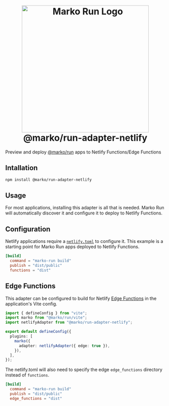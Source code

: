 <h1 align="center">
  <!-- Logo -->
  <picture>
    <source media="(prefers-color-scheme: dark)" srcset="https://github.com/marko-js/run/raw/main/assets/marko-run-darkmode.png">
    <source media="(prefers-color-scheme: light)" srcset="https://github.com/marko-js/run/raw/main/assets/marko-run.png">
    <img alt="Marko Run Logo" src="https://github.com/marko-js/run/raw/main/assets/marko-run.png" width="400">
  </picture>
  <br/>
  @marko/run-adapter-netlify
	<br/>
</h1>

Preview and deploy [@marko/run](../serve/README.md) apps to Netlify Functions/Edge Functions

## Intallation

```sh
npm install @marko/run-adapter-netlify
```

## Usage

For most applications, installing this adapter is all that is needed. Marko Run will automatically discover it and configure it to deploy to Netlify Functions.

## Configuration

Netlify applications require a [`netlify.toml`](https://docs.netlify.com/configure-builds/file-based-configuration/#sample-netlify-toml-file) to configure it. This example is a starting point for Marko Run apps deployed to Netlify Functions.

```toml
[build]
  command = "marko-run build"
  publish = "dist/public"
  functions = "dist"
```

## Edge Functions

This adapter can be configured to build for Netlify [Edge Functions](https://docs.netlify.com/edge-functions/overview/) in the application's Vite config.

```ts
import { defineConfig } from "vite";
import marko from "@marko/run/vite";
import netlifyAdapter from "@marko/run-adapter-netlify";

export default defineConfig({
  plugins: [
    marko({
      adapter: netlifyAdapter({ edge: true }),
    }),
  ],
});
```

The netlify.toml will also need to specify the edge `edge_functions` directory instead of `functions`.

```toml
[build]
  command = "marko-run build"
  publish = "dist/public"
  edge_functions = "dist"
```
